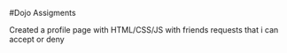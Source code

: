 #Dojo Assigments

Created a profile page with HTML/CSS/JS with friends requests that i can accept or deny
